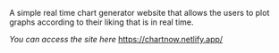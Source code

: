 A simple real time chart generator website that allows the users to plot graphs according to their liking that is in real time.

*You can access the site here*
https://chartnow.netlify.app/
